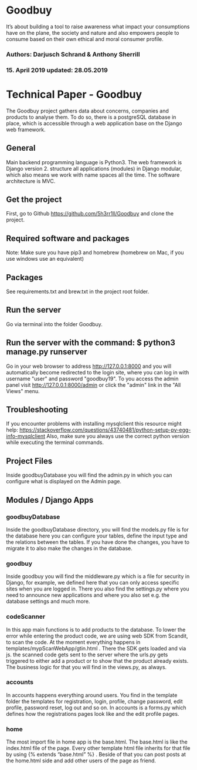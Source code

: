 # Goodbuy
It’s about building a tool to raise awareness what impact your consumptions have on the plane, the society and nature and also empowers people to consume based on their own ethical and moral consumer profile.

### Authors: Darjusch Schrand & Anthony Sherrill
### 15. April 2019 updated: 28.05.2019
# Technical Paper - Goodbuy
The Goodbuy project gathers data about concerns, companies and products to analyse them. To do so, there is a postgreSQL database in place, which is accessible through a web application base on the Django web framework.
## General
Main backend programming language is Python3. The web framework is Django version 2. structure all applications (modules) in Django modular, which also means we work with name spaces all the time. The software architecture is MVC.
## Get the project
First, go to Github https://github.com/5h3rr1ll/Goodbuy and clone the project.
## Required software and packages
Note: Make sure you have pip3 and homebrew (homebrew on Mac, if you use windows use an equivalent)
## Packages
See requirements.txt and brew.txt in the project root folder.
## Run the server
Go via terminal into the folder Goodbuy.
## Run the server with the command: $ python3 manage.py runserver
Go in your web browser to address http://127.0.0.1:8000 and you will automatically become redirected to the login site, where you can log in with username "user" and password "goodbuy19". To you access the admin panel visit http://127.0.0.1:8000/admin or click the "admin" link in the "All Views" menu.
## Troubleshooting
If you encounter problems with installing mysqlclient this resource might help: https://stackoverflow.com/questions/43740481/python-setup-py-egg-info-mysqlclient
Also, make sure you always use the correct python version while executing the terminal commands. 
## Project Files
Inside goodbuyDatabase you will find the admin.py in which you can configure what is displayed on the Admin page.
## Modules / Django Apps
### goodbuyDatabase
Inside the goodbuyDatabase directory, you will find the models.py file is for the database here you can configure your tables, define the input type and the relations between the tables. If you have done the changes, you have to migrate it to also make the changes in the database.
### goodbuy
Inside goodbuy you will find the middleware.py which is a file for security in Django, for example, we defined here that you can only access specific sites when you are logged in. There you also find the settings.py where you need to announce new applications and where you also set e.g. the database settings and much more.
### codeScanner
In this app main functions is to add products to the database. To lower the error while entering the product code, we are using web SDK from Scandit, to scan the code. At the moment everything happens in templates/mypScanWebApp/gtin.html . There the SDK gets loaded and via js. the scanned code gets sent to the server where the urls.py gets triggered to either add a product or to show that the product already exists. The business logic for that you will find in the views.py, as always.
### accounts
In accounts happens everything around users. You find in the template folder the templates for registration, login, profile, change password, edit profile, password reset, log out and so on. In accounts is a forms.py which defines how the registrations pages look like and the edit profile pages.
### home
The most import file in home app is the base.html. The base.html is like the index.html file of the page. Every other template html file inherits for that file by using {% extends “base.html” %} . Beside of that you can post posts at the home.html side and add other users of the page as friend.
